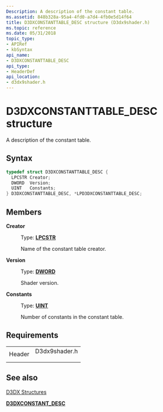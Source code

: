 ```yaml
---
Description: A description of the constant table.
ms.assetid: 848b328a-95a4-4fd0-a7d4-4fb0e5d14f64
title: D3DXCONSTANTTABLE_DESC structure (D3dx9shader.h)
ms.topic: reference
ms.date: 05/31/2018
topic_type: 
- APIRef
- kbSyntax
api_name: 
- D3DXCONSTANTTABLE_DESC
api_type: 
- HeaderDef
api_location: 
- d3dx9shader.h
---
```


# D3DXCONSTANTTABLE\_DESC structure

A description of the constant table.

## Syntax


```C++
typedef struct D3DXCONSTANTTABLE_DESC {
  LPCSTR Creator;
  DWORD  Version;
  UINT   Constants;
} D3DXCONSTANTTABLE_DESC, *LPD3DXCONSTANTTABLE_DESC;
```



## Members

<dl> <dt>

**Creator**
</dt> <dd>

Type: **[**LPCSTR**](https://msdn.microsoft.com/library/Aa383751(v=VS.85).aspx)**

</dd> <dd>

Name of the constant table creator.

</dd> <dt>

**Version**
</dt> <dd>

Type: **[**DWORD**](https://msdn.microsoft.com/library/Aa383751(v=VS.85).aspx)**

</dd> <dd>

Shader version.

</dd> <dt>

**Constants**
</dt> <dd>

Type: **[**UINT**](https://msdn.microsoft.com/library/Aa383751(v=VS.85).aspx)**

</dd> <dd>

Number of constants in the constant table.

</dd> </dl>

## Requirements



|                   |                                                                                          |
|-------------------|------------------------------------------------------------------------------------------|
| Header<br/> | <dl> <dt>D3dx9shader.h</dt> </dl> |



## See also

<dl> <dt>

[D3DX Structures](dx9-graphics-reference-d3dx-structures.md)
</dt> <dt>

[**D3DXCONSTANT\_DESC**](d3dxconstant-desc.md)
</dt> </dl>

 

 





